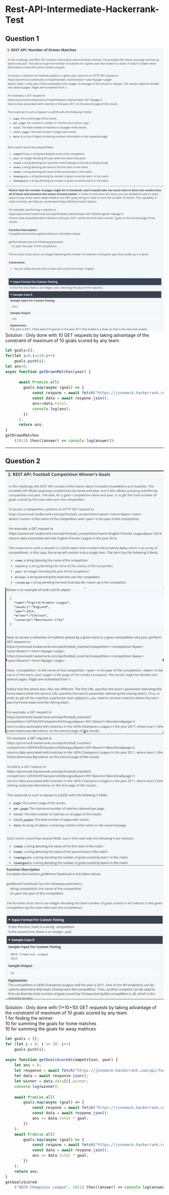 # Rest-API-Intermediate-Hackerrank-Test
## Question 1
![](Screenshots/photo_2021-02-03_16-52-22.jpg) 
![](Screenshots/photo_2021-02-03_16-52-27.jpg) 
Solution : Only done with 10 GET requests by taking advantage of the constraint of maximum of 10 goals scored by any team.
```javascript
let goals=[];
for(let i=0;i<=10;i++)
    goals.push(i);
let ans=0;
async function getDrawnMatches(year) {
    
      await Promise.all(
        goals.map(async (goal) => {
            const respone = await fetch("https://jsonmock.hackerrank.com/api/football_matches?year=${year}&team1goals=+goal+&team2goals="+goal);
            const data = await respone.json();
            ans+=data.total;
            console.log(ans);
        })
      );
      return ans;
}
getDrawnMatches
    (2011).then((answer) => console.log(answer));
```
___
## Question 2
![](Screenshots/photo_2021-02-03_16-55-141111111111.jpg) 
![](Screenshots/photo_2021-02-03_16-55-161111111111.jpg)
![](Screenshots/photo_2021-02-03_16-55-181111111111.jpg)
![](Screenshots/photo_2021-02-03_16-55-211111111111.jpg)

Solution : Only done with (1+10+10) GET requests by taking advantage of the constraint of maximum of 10 goals scored by any team.  
            1 for finding the winner  
            10 for summing the goals for home matches  
            10 for summing the goals for away mathces  
```javascript
let goals = [];
for (let i = 0; i <= 10; i++)
    goals.push(i);

async function getGoalsScored(competition, year) {
    let ans = 0;
    let response = await fetch("https://jsonmock.hackerrank.com/api/football_competitions?year=${year}&name=" + competition);
    let data = await response.json();
    let winner = data.data[0].winner;
    console.log(winner);

    await Promise.all(
        goals.map(async (goal) => {
            const respone = await fetch("https://jsonmock.hackerrank.com/api/football_matches?competition=" + competition + "&year=" + year + "&team1=" + "winner+&team1goals="+goal);
            const data = await respone.json();
            ans += data.total * goal;
        })
    );
    await Promise.all(
        goals.map(async (goal) => {
            const respone = await fetch("https://jsonmock.hackerrank.com/api/football_matches?competition=" + competition + "&year=" + year + "&team2=" + "winner+&team2goals="+goal);
            const data = await respone.json();
            ans += data.total * goal;
        })
    );
    return ans;
}
getGoalsScored
    ("UEFA Champions League", 2011).then((answer) => console.log(answer));
```
